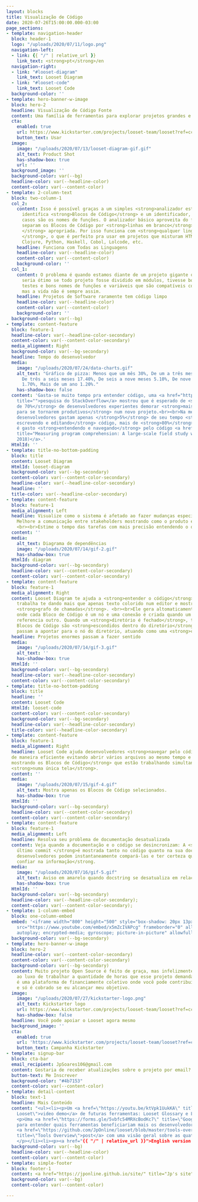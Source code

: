 ```yaml
---
layout: blocks
title: Visualização de Código
date: 2020-07-26T15:00:00.000-03:00
page_sections:
- template: navigation-header
  block: header-1
  logo: "/uploads/2020/07/11/logo.png"
  navigation-left:
  - link: {{ "/" | relative_url }}
    link_text: <strong>pt</strong>/en
  navigation-right:
  - link: "#looset-diagram"
    link_text: Looset Diagram
  - link: "#looset-code"
    link_text: Looset Code
  background-color: ''
- template: hero-banner-w-image
  block: hero-2
  headline: Visualização de Código Fonte
  content: Uma família de ferramentas para explorar projetos grandes e complexos.
  cta:
    enabled: true
    url: https://www.kickstarter.com/projects/looset-team/looset?ref=cc2u1z&token=a5fbf465
    button_text: Usar
  image:
    image: "/uploads/2020/07/13/looset-diagram-gif.gif"
    alt_text: Product Shot
    has-shadow-box: true
    url: ''
  background_image: ''
  background-color: var(--bg)
  headline-color: var(--headline-color)
  content-color: var(--content-color)
- template: 2-column-text
  block: two-column-1
  col_2:
    content: Isso é possível graças a um simples <strong>analizador estático</strong> que
      identifica <strong>Blocos de Código</strong> e um identificador, o que na maioria dos
      casos são os nomes de funções. O analizador básico aproveita do fato que desenvolvedores
      separam os Blocos de Código por <strong>linhas em branco</strong> e usam <strong>indentação
      </strong> apropriada. Por isso funciona com <strong>qualquer linguagem de programação
      </strong>, o que é perfeito pra usar em projetos que misturam HTML, CSS, Javascript, C#,
      Clojure, Python, Haskell, Cobol, Lolcode, etc.
    headline: Funciona com Todas as Linguagens
    headline-color: var(--headline-color)
    content-color: var(--content-color)
    background-color: ''
  col_1:
    content: O problema é quando estamos diante de um projeto gigante que não conhecemos,
      seria ótimo se todo projeto fosse dividido em módulos, tivesse boa documentação,
      testes e bons nomes de funções e variáveis que são compatíveis com as regras de negócio,
      mas a vida não é sempre assim.
    headline: Projetos de Software raramente tem código limpo
    headline-color: var(--headline-color)
    content-color: var(--content-color)
    background-color: ''
  background-color: var(--bg)
- template: content-feature
  block: feature-1
  headline-color: var(--headline-color-secondary)
  content-color: var(--content-color-secondary)
  media_alignment: Right
  background-color: var(--bg-secondary)
  headline: Tempo do desenvolvedor
  media:
    image: "/uploads/2020/07/24/data-charts.gif"
    alt_text: "Gráfico de pizza: Menos que um mês 30%, De um a três meses 44.70%,
      De três a seis meses 17.40%, De seis a nove meses 5.10%, De nove a doze meses
      1.70%, Mais de um ano 1.20%."
    has-shadow-box: false
  content: 'Gasta-se muito tempo pra entender código, uma <a href="https://insights.stackoverflow.com/survey/2018#work-_-how-long-do-developers-expect-new-coworkers-to-take-to-be-productive"
    title="">pesquisa do StackOverflow</a> mostrou que é esperado de <strong>mais
    de 70%</strong> de desenvolvedores experientes demorar <strong>mais de um mês
    para se tornarem produtivos</strong> num novo projeto.<br><br>Na média,
    desenvolvedores gastam apenas </strong>5%</strong> de seu tempo <strong>
    escrevendo e editando</strong> código, mais de <strong>80%</strong> do tempo
    é gasto <strong>entendendo e navegando</strong> pelo código <a href="https://ink.library.smu.edu.sg/cgi/viewcontent.cgi?article=4781&amp;context=sis_research"
    title="Measuring program comprehension: A large-scale field study with professionals.">(XIA,
    2018)</a>.'
  HtmlId: ''
- template: title-no-bottom-padding
  block: title
  content: Looset Diagram
  HtmlId: looset-diagram
  background-color: var(--bg-secondary)
  content-color: var(--content-color-secondary)
  headline-color: var(--headline-color-secondary)
  headline: ''
  title-color: var(--headline-color-secondary)
- template: content-feature
  block: feature-1
  media_alignment: Left
  headline: Visualize como o sistema é afetado ao fazer mudanças específicas;<br><br>
    Melhore a comunicação entre stakeholders mostrando como o produto evoluiu pelo tempo;
    <br><br>Estime o tempo das tarefas com mais precisão entendendo o quão complexas elas são.
  content: ''
  media:
    alt_text: Diagrama de dependências
    image: "/uploads/2020/07/14/gif-2.gif"
    has-shadow-box: true
  HtmlId: diagram
  background-color: var(--bg-secondary)
  headline-color: var(--content-color-secondary)
  content-color: var(--content-color-secondary)
- template: content-feature
  block: feature-1
  media_alignment: Right
  content: Looset Diagram te ajuda a <strong>entender o código</strong> que você
    trabalha te dando mais que apenas texto colorido num editor e mostrando um
    <strong>grafo de chamadas</strong>. <br><br>Ele gera altomaticamente diagramas
    onde cada Bloco de Código é um nó e uma conexão é criada quando um Bloco de Código
    referencia outro. Quando um <strong>diretório é fechado</strong>, todos seus
    Blocos de Código são <strong>escondidos dentro do diretório</strong> e suas conexão
    passam a apontar para o nó do diretório, atuando como uma <strong>caixa preta</strong>.
  headline: Projetos enormes passam a fazer sentido
  media:
    image: "/uploads/2020/07/14/gif-3.gif"
    alt_text: ''
    has-shadow-box: true
  HtmlId: ''
  background-color: var(--bg-secondary)
  headline-color: var(--headline-color-secondary)
  content-color: var(--content-color-secondary)
- template: title-no-bottom-padding
  block: title
  headline: ''
  content: Looset Code
  HtmlId: looset-code
  content-color: var(--content-color-secondary)
  background-color: var(--bg-secondary)
  headline-color: var(--headline-color-secondary)
  title-color: var(--headline-color-secondary)
- template: content-feature
  block: feature-1
  media_alignment: Right
  headline: Looset Code ajuda desenvolvedores <strong>navegar pelo código</strong>
  de maneira eficiente evitando abrir vários arquivos ao mesmo tempo e <strong>
  mostrando os Blocos de Código</strong> que estão trabalhando simultaneamente
  <strong>numa única tela</strong>.
  content: ''
  media:
    image: "/uploads/2020/07/15/gif-4.gif"
    alt_text: Mostra apenas os Blocos de Código selecionados.
    has-shadow-box: true
  HtmlId: ''
  background-color: var(--bg-secondary)
  headline-color: var(--content-color-secondary)
  content-color: var(--content-color-secondary)
- template: content-feature
  block: feature-1
  media_alignment: Left
  headline: Resolva seu problema de documentação desatualizada
  content: Veja quando a documentação e o código se desincronizam: A <strong>data do
    último commit </strong>é mostrada tanto no código quanto na sua docstring, então
    desenvolvedores podem instantaneamente compará-las e ter certeza que podem <strong>
    confiar na informação</strong.
  media:
    image: "/uploads/2020/07/16/gif-5.gif"
    alt_text: Aviso em amarelo quando docstring se desatualiza em relação ao código.
    has-shadow-box: true
  HtmlId: ''
  background-color: var(--bg-secondary)
  headline-color: var(--headline-color-secondary);
  content-color: var(--content-color-secondary);
- template: 1-column-embed
  block: one-column-embed
  embed: '<iframe width="800" height="500" style="box-shadow: 20px 13px 20px 0px #0000004f;"
    src="https://www.youtube.com/embed/x5mZcIVAPcg" frameborder="0" allow="accelerometer;
    autoplay; encrypted-media; gyroscope; picture-in-picture" allowfullscreen></iframe>'
  background-color: var(--bg-secondary)
- template: hero-banner-w-image
  block: hero-2
  headline-color: var(--content-color-secondary)
  content-color: var(--content-color-secondary)
  background-color: var(--bg-secondary)
  content: Muito projeto Open Source é feito de graça, mas infelizmente eu não posso me dar
    ao luxo de trabalhar a quantidade de horas que esse projeto demanda sem receber. Kickstarter
    é uma plataforma de financiamente coletivo onde você pode contribuir com qualquer quantia
    e só é cobrado se eu alcançar meu objetivo.
  image:
    image: "/uploads/2020/07/27/kickstarter-logo.png"
    alt_text: Kickstarter logo
    url: https://www.kickstarter.com/projects/looset-team/looset?ref=cc2u1z&token=a5fbf465
    has-shadow-box: false
  headline: Você pode apoiar o Looset agora mesmo
  background_image: ''
  cta:
    enabled: true
    url: 'https://www.kickstarter.com/projects/looset-team/looset?ref=cc2u1z&token=a5fbf465'
    button_text: Campanha Kickstarter
- template: signup-bar
  block: cta-bar
  email_recipient: JpSoares106@gmail.com
  content: Gostaria de receber atualizações sobre o projeto por email?
  button-text: Me Inscrever
  background-color: "#4b7153"
  content-color: var(--content-color)
- template: detail-content
  block: text-1
  headline: Mais Conteúdo
  content: "<ul><li><p>Um <a href=\"https://youtu.be/ktVpk1UukKA\" title=\"Toda a família
    Looset\">video demo</a> de futuras ferramentas: Looset Glossary e Looset Page;</p></li><li>
    <p>Uma <a href=\"https://forms.gle/5vbfc54MRXcBodKc7\" title=\"Google Forms survey\">pesquisa</a>
    para entender quais ferramentas beneficiariam mais os desenvolvedores;</p></li><li><p>Um
    <a href=\"https://github.com/JpOnline/looset/blob/master/tools-overview/README.md\"
    title=\"Tools Overview\">post</a> com uma visão geral sobre as quatro ferramentas.
    </p></li><li><p><a href="{{ "/" | relative_url }}">English version 🇬🇧</a></p></li></</ul>"
  background-color: var(--bg)
  headline-color: var(--headline-color)
  content-color: var(--content-color)
- template: simple-footer
  block: footer-1
  content: <a href="https://jponline.github.io/site/" title="Jp's site">By Jp</a>
  background-color: var(--bg)
  content-color: var(--content-color)

---
```

